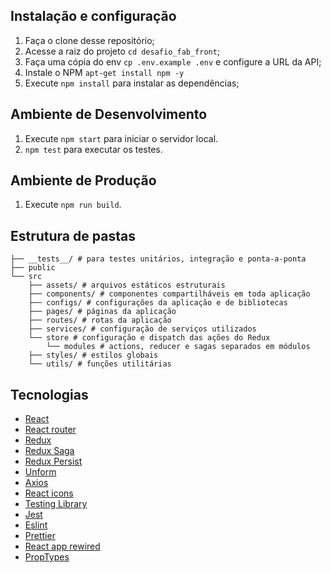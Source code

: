 ## Instalação e configuração

1. Faça o clone desse repositório;
2. Acesse a raiz do projeto `cd desafio_fab_front`;
3. Faça uma cópia do env `cp .env.example .env` e configure a URL da API;
4. Instale o NPM `apt-get install npm -y`
5. Execute `npm install` para instalar as dependências;

## Ambiente de Desenvolvimento
1. Execute `npm start` para iniciar o servidor local.
2. `npm test` para executar os testes.

## Ambiente de Produção
1. Execute `npm run build`.

## Estrutura de pastas
```
├── __tests__/ # para testes unitários, integração e ponta-a-ponta
├── public
└── src
    ├── assets/ # arquivos estáticos estruturais
    ├── components/ # componentes compartilháveis em toda aplicação
    ├── configs/ # configurações da aplicação e de bibliotecas
    ├── pages/ # páginas da aplicação
    ├── routes/ # rotas da aplicação
    ├── services/ # configuração de serviços utilizados
    └── store # configuração e dispatch das ações do Redux
	    └── modules # actions, reducer e sagas separados em módulos
    ├── styles/ # estilos globais
    └── utils/ # funções utilitárias
```

## Tecnologias

- [React](https://reactjs.org/)
- [React router](https://reacttraining.com/react-router/)
- [Redux](https://redux.js.org/introduction/getting-started)
- [Redux Saga](https://redux-saga.js.org/)
- [Redux Persist](https://github.com/rt2zz/redux-persist#quickstart)
- [Unform](https://unform.dev/)
- [Axios](https://github.com/axios/axios)
- [React icons](https://react-icons.netlify.com/)
- [Testing Library](https://testing-library.com/)
- [Jest](https://jestjs.io/)
- [Eslint](https://eslint.org/)
- [Prettier](https://prettier.io/)
- [React app rewired](https://github.com/timarney/react-app-rewired)
- [PropTypes](https://github.com/facebook/prop-types)
